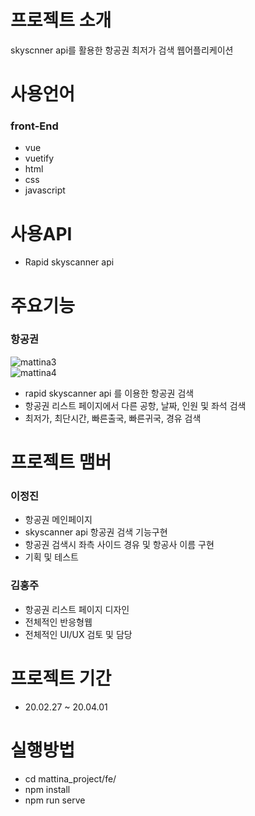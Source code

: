 # 프로젝트 소개
 skyscnner api를 활용한 항공권 최저가 검색
 웹어플리케이션
 
 # 사용언어  
  ### front-End
   * vue
   * vuetify
   * html
   * css
   * javascript
     
 # 사용API
   * Rapid skyscanner api
   
# 주요기능
 ### 항공권 
  ![mattina3](https://user-images.githubusercontent.com/58238859/78316574-fab80a00-759a-11ea-8123-799487f04c09.gif)<br>
  ![mattina4](https://user-images.githubusercontent.com/58238859/78316692-436fc300-759b-11ea-966c-f4a6a2d6eff5.gif)<br>
   * rapid skyscanner api 를 이용한 항공권 검색
   * 항공권 리스트 페이지에서 다른 공항, 날짜, 인원 및 좌석 검색   
   * 최저가, 최단시간, 빠른출국, 빠른귀국, 경유 검색
   

      
# 프로젝트 맴버
 ### 이정진
  * 항공권 메인페이지
  * skyscanner api 항공권 검색 기능구현
  * 항공권 검색시 좌측 사이드 경유 및 항공사 이름 구현
  * 기획 및 테스트
 ### 김홍주
  * 항공권 리스트 페이지 디자인
  * 전체적인 반응형웹
  * 전체적인 UI/UX 검토 및 담당
# 프로젝트 기간
 * 20.02.27 ~ 20.04.01
 # 실행방법
  * cd mattina_project/fe/
  * npm install
  * npm run serve
